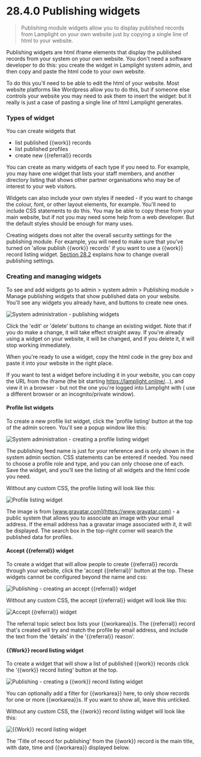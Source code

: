 # 28.4.0 Publishing widgets

> Publishing module widgets allow you to display published records from Lamplight on your own website just by copying a single line of html to your website.


Publishing widgets are html iframe elements that display the published records from your system on your own website. You
don't need a software developer to do this: you create the widget in Lamplight system admin, and then copy and paste the
html code to your own website.

To do this you'll need to be able to edit the html of your website. Most website platforms like Wordpress allow you to
do this, but if someone else controls your website you may need to ask them to insert the widget: but it really is just
a case of pasting a single line of html Lamplight generates.

### Types of widget

You can create widgets that

- list published {{work}} records
- list published profiles
- create new {{referral}} records

You can create as many widgets of each type if you need to. For example, you may have one widget that lists your staff
members, and another directory listing that shows other partner organisations who may be of interest to your web
visitors.

Widgets can also include your own styles if needed - if you want to change the colour, font, or other layout elements,
for example. You'll need to include CSS statements to do this. You may be able to copy these from your main website, but
if not you may need some help from a web developer. But the default styles should be enough for many uses.

Creating widgets does not alter the overall security settings for the publishing module. For example, you will need to
make sure that you've turned on 'allow publish {{work}} records' if you want to use a {{work}} record listing
widget.  [Section 28.2](/help/index/p/28.2) explains how to change overall publishing settings.

### Creating and managing widgets

To see and add widgets go to admin > system admin > Publishing module > Manage publishing widgets that show published
data on your website. You'll see any widgets you already have, and buttons to create new ones.

![System administration - publishing widgets](28.4.0a.png)

Click the 'edit' or 'delete' buttons to change an existing widget. Note that if you do make a change, it will take
effect straight away. If you're already using a widget on your website, it will be changed, and if you delete it, it
will stop working immediately.

When you're ready to use a widget, copy the html code in the grey box and paste it into your website in the right place.

If you want to test a widget before including it in your website, you can copy the URL from the iframe (the bit
starting https://lamplight.online/...), and view it in a browser - but not the one you're logged into Lamplight with (
use a different browser or an incognito/private window).

#### Profile list widgets

To create a new profile list widget, click the 'profile listing' button at the top of the admin screen. You'll see a
popup window like this:

![System administration - creating a profile listing widget](28.4.0b.png)

The publishing feed name is just for your reference and is only shown in the system admin section. CSS statements can be
entered if needed. You need to choose a profile role and type, and you can only choose one of each. Save the widget, and
you'll see the listing of all widgets and the html code you need.

Without any custom CSS, the profile listing will look like this:

![Profile listing widget](28.4.0c.png)

The image is from [www.gravatar.com](https://www.gravatar.com) - a public system that allows you to associate an image
with your email address. If the email address has a gravatar image associated with it, it will be displayed. The search
box in the top-right corner will search the published data for profiles.

#### Accept {{referral}} widget

To create a widget that will allow people to create {{referral}} records through your website, click the 'accept
{{referral}}' button at the top. These widgets cannot be configured beyond the name and css:

![Publishing - creating an accept {{referral}} widget](28.4.0d.png)

Without any custom CSS, the accept {{referral}} widget will look like this:

![Accept {{referral}} widget](28.4.0e.png)

The referral topic select box lists your {{workarea}}s. The {{referral}} record that's created will try and match the
profile by email address, and include the text from the 'details' in the '{{referral}} reason'.

#### {{Work}} record listing widget

To create a widget that will show a list of published {{work}} records click the '{{work}} record listing' button at the
top.

![Publishing - creating a {{work}} record listing widget](28.4.0f.png)

You can optionally add a filter for {{workarea}} here, to only show records for one or more {{workarea}}s. If you want
to show all, leave this unticked.

Without any custom CSS, the {{work}} record listing widget will look like this:

![{{Work}} record listing widget](28.4.0.g.png)

The 'Title of record for publishing' from the {{work}} record is the main title, with date, time and {{workarea}}
displayed below.

